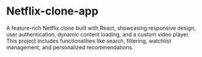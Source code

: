 # Netflix-clone-app
A feature-rich Netflix clone built with React, showcasing responsive design, user authentication, dynamic content loading, and a custom video player. This project includes functionalities like search, filtering, watchlist management, and personalized recommendations.
